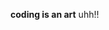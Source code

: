 **coding is an art** uhh!!

<!---
anthonejc/anthonejc is a ✨ special ✨ repository because its `README.md` (this file) appears on your GitHub profile.
You can click the Preview link to take a look at your changes.
--->
